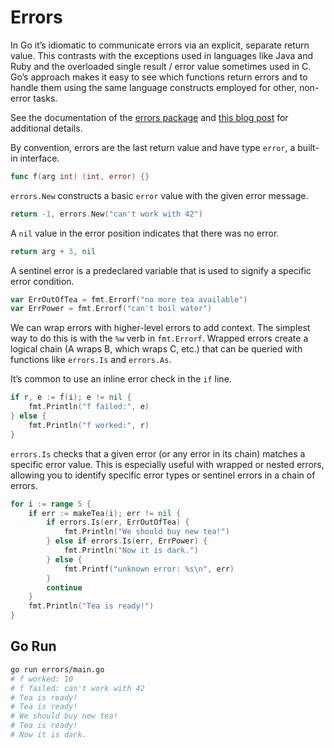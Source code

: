 # Errors

In Go it’s idiomatic to communicate errors via an explicit, separate return value. This contrasts with the exceptions used in languages like Java and Ruby and the overloaded single result / error value sometimes used in C. Go’s approach makes it easy to see which functions return errors and to handle them using the same language constructs employed for other, non-error tasks.

See the documentation of the [errors package](https://pkg.go.dev/errors) and [this blog post](https://go.dev/blog/go1.13-errors) for additional details.

By convention, errors are the last return value and have type `error`, a built-in interface.

```go
func f(arg int) (int, error) {}
```

`errors.New` constructs a basic `error` value with the given error message.

```go
return -1, errors.New("can't work with 42")
```

A `nil` value in the error position indicates that there was no error.

```go
return arg + 3, nil
```

A sentinel error is a predeclared variable that is used to signify a specific error condition.

```go
var ErrOutOfTea = fmt.Errorf("no more tea available")
var ErrPower = fmt.Errorf("can't boil water")
```

We can wrap errors with higher-level errors to add context. The simplest way to do this is with the `%w` verb in `fmt.Errorf`. Wrapped errors create a logical chain (A wraps B, which wraps C, etc.) that can be queried with functions like `errors.Is` and `errors.As`.

It’s common to use an inline error check in the `if` line.

```go
if r, e := f(i); e != nil {
    fmt.Println("f failed:", e)
} else {
    fmt.Println("f worked:", r)
}
```

`errors.Is` checks that a given error (or any error in its chain) matches a specific error value. This is especially useful with wrapped or nested errors, allowing you to identify specific error types or sentinel errors in a chain of errors.

```go
for i := range 5 {
    if err := makeTea(i); err != nil {
        if errors.Is(err, ErrOutOfTea) {
            fmt.Println("We should buy new tea!")
        } else if errors.Is(err, ErrPower) {
            fmt.Println("Now it is dark.")
        } else {
            fmt.Printf("unknown error: %s\n", err)
        }
        continue
    }
    fmt.Println("Tea is ready!")
}
```

## Go Run

```sh
go run errors/main.go
# f worked: 10
# f failed: can't work with 42
# Tea is ready!
# Tea is ready!
# We should buy new tea!
# Tea is ready!
# Now it is dark.
```
